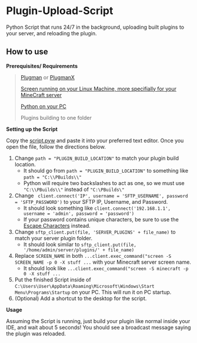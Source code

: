 # Plugin-Upload-Script
Python Script that runs 24/7 in the background, uploading built plugins to your server, and reloading the plugin.
## How to use
**Prerequisites/ Requirements**
> [Plugman](https://dev.bukkit.org/projects/plugman) or [PlugmanX](https://www.spigotmc.org/resources/plugmanx.88135/)
> 
> [Screen running on your Linux Machine, more specifially for your MineCraft server](https://oscarhjelm.com/blag/2011/02/minecraft-server-on-linux-using-screen/)
> 
> [Python on your PC](https://www.python.org/downloads/)
> 
> Plugins building to one folder

**Setting up the Script**

Copy the [script.pyw](https://github.com/Siiant/Plugin-Upload-Script/blob/main/script.pyw) and paste it into your preferred text editor. Once you open the file, follow the directions below.

1. Change `path = "PLUGIN_BUILD_LOCATION"` to match your plugin build location.
   - It should go from `path = "PLUGIN_BUILD_LOCATION"` to something like `path = "C:\\PBuilds\\"`
   - Python will require two backslashes to act as one, so we must use `"C:\\PBuilds\\"` instead of `"C:\PBuilds\"`
2. Change ` client.connect('IP', username = 'SFTP_USERNAME', password = 'SFTP_PASSWORD')` to your SFTP IP, Username, and Password.
   - It should look something like `client.connect('192.168.1.1', username = 'admin', password = 'password')`
   - If your password contains unique characters, be sure to use the [Escape Characters](https://pythonexamples.org/python-escape-characters/) instead.
3. Change `sftp_client.put(file, 'SERVER_PLUGINS' + file_name)` to match your server plugin folder.
   - It should look similar to `sftp_client.put(file, '/home/admin/server/plugins/' + file_name)`
4. Replace `SCREEN_NAME` in both `...client.exec_command("screen -S SCREEN_NAME -p 0 -X stuff ...` with your Minecraft server screen name.
   - It should look like `...client.exec_command("screen -S minecraft -p 0 -X stuff ... `
5. Put the finished Script inside of `C:\Users\User\AppData\Roaming\Microsoft\Windows\Start Menu\Programs\Startup` on your PC. This will run it on PC startup.
6. (Optional) Add a shortcut to the desktop for the script.

**Usage** 

Assuming the Script is running, just build your plugin like normal inside your IDE, and wait about 5 seconds! You should see a broadcast message saying the plugin was reloaded.
